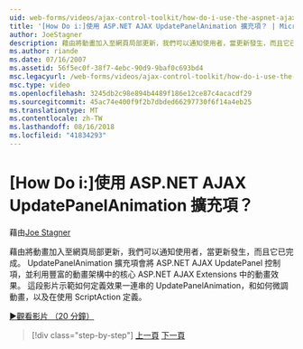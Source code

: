 ```yaml
---
uid: web-forms/videos/ajax-control-toolkit/how-do-i-use-the-aspnet-ajax-updatepanelanimation-extender
title: '[How Do i:]使用 ASP.NET AJAX UpdatePanelAnimation 擴充項？ | Microsoft Docs'
author: JoeStagner
description: 藉由將動畫加入至網頁局部更新，我們可以通知使用者，當更新發生，而且它已完成。 UpdatePanelAnimation 擴充項...
ms.author: riande
ms.date: 07/16/2007
ms.assetid: 56f5ec0f-38f7-4ebc-90d9-9baf0c693bd4
msc.legacyurl: /web-forms/videos/ajax-control-toolkit/how-do-i-use-the-aspnet-ajax-updatepanelanimation-extender
msc.type: video
ms.openlocfilehash: 3245db2c98e894b4489f186e12ce87c4acacdf29
ms.sourcegitcommit: 45ac74e400f9f2b7dbded66297730f6f14a4eb25
ms.translationtype: MT
ms.contentlocale: zh-TW
ms.lasthandoff: 08/16/2018
ms.locfileid: "41834293"
---
```

<a name="how-do-i-use-the-aspnet-ajax-updatepanelanimation-extender"></a>[How Do i:]使用 ASP.NET AJAX UpdatePanelAnimation 擴充項？
====================
藉由[Joe Stagner](https://github.com/JoeStagner)

藉由將動畫加入至網頁局部更新，我們可以通知使用者，當更新發生，而且它已完成。 UpdatePanelAnimation 擴充項會將 ASP.NET AJAX UpdatePanel 控制項，並利用豐富的動畫架構中的核心 ASP.NET AJAX Extensions 中的動畫效果。 這段影片示範如何定義效果一連串的 UpdatePanelAnimation，和如何微調動畫，以及在使用 ScriptAction 定義。

[&#9654;觀看影片 （20 分鐘）](https://channel9.msdn.com/Blogs/ASP-NET-Site-Videos/how-do-i-use-the-aspnet-ajax-updatepanelanimation-extender)

> [!div class="step-by-step"]
> [上一頁](how-do-i-use-the-aspnet-ajax-slideshow-extender.md)
> [下一頁](how-do-i-the-ajax-toolkit-reorder-control.md)
